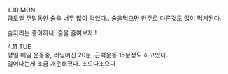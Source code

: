 4.10 MON  
금토일 주말동안 술을 너무 많이 먹었다.. 술을먹으면 안주로 다른것도 많이 먹게된다.

술자리는 좋아하니, 술을 줄여보자 !

4.11 TUE  
평일 매일 운동중, 러닝머신 20분, 근력운동 15분정도 하고있다.  
일어나는게 조금 개운해졌다. 조으다조으다
